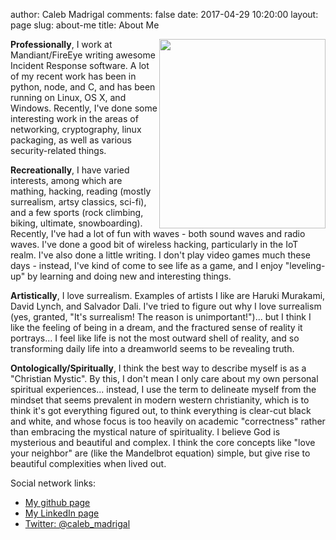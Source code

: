 author: Caleb Madrigal
comments: false
date: 2017-04-29 10:20:00
layout: page
slug: about-me
title: About Me

<img src="/images/my_head_edinburgh.jpg" style="float:right; width: 266px; height: 303px;">

**Professionally**, I work at Mandiant/FireEye writing awesome Incident Response software. A lot of my recent work has been in python, node, and C, and has been running on Linux, OS X, and Windows. Recently, I've done some interesting work in the areas of networking, cryptography, linux packaging, as well as various security-related things.

**Recreationally**, I have varied interests, among which are mathing, hacking, reading (mostly surrealism, artsy classics, sci-fi), and a few sports (rock climbing, biking, ultimate, snowboarding). Recently, I've had a lot of fun with waves - both sound waves and radio waves. I've done a good bit of wireless hacking, particularly in the IoT realm. I've also done a little writing. I don't play video games much these days - instead, I've kind of come to see life as a game, and I enjoy "leveling-up" by learning and doing new and interesting things.

**Artistically**, I love surrealism. Examples of artists I like are Haruki Murakami, David Lynch, and Salvador Dali. I've tried to figure out why I love surrealism (yes, granted, "It's surrealism! The reason is unimportant!")... but I think I like the feeling of being in a dream, and the fractured sense of reality it portrays... I feel like life is not the most outward shell of reality, and so transforming daily life into a dreamworld seems to be revealing truth.

**Ontologically/Spiritually**, I think the best way to describe myself is as a "Christian Mystic". By this, I don't mean I only care about my own personal spiritual experiences... instead, I use the term to delineate myself from the mindset that seems prevalent in modern western christianity, which is to think it's got everything figured out, to think everything is clear-cut black and white, and whose focus is too heavily on academic "correctness" rather than embracing the mystical nature of spirituality. I believe God is mysterious and beautiful and complex. I think the core concepts like "love your neighbor" are (like the Mandelbrot equation) simple, but give rise to beautiful complexities when lived out.

Social network links:

- [My github page](https://github.com/calebmadrigal)
- [My LinkedIn page](http://www.linkedin.com/pub/caleb-madrigal/40/489/2b8)
- [Twitter: @caleb_madrigal](https://twitter.com/caleb_madrigal)

